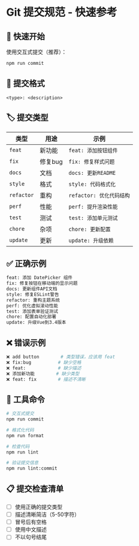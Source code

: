 # Git 提交规范 - 快速参考

## 🚀 快速开始

使用交互式提交（推荐）：
```bash
npm run commit
```

## 📝 提交格式

```
<type>: <description>
```

## 🏷️ 提交类型

| 类型 | 用途 | 示例 |
|------|------|------|
| `feat` | 新功能 | `feat: 添加按钮组件` |
| `fix` | 修复bug | `fix: 修复样式问题` |
| `docs` | 文档 | `docs: 更新README` |
| `style` | 格式 | `style: 代码格式化` |
| `refactor` | 重构 | `refactor: 优化代码结构` |
| `perf` | 性能 | `perf: 提升渲染性能` |
| `test` | 测试 | `test: 添加单元测试` |
| `chore` | 杂项 | `chore: 更新配置` |
| `update` | 更新 | `update: 升级依赖` |

## ✅ 正确示例

```bash
feat: 添加 DatePicker 组件
fix: 修复按钮在移动端的显示问题
docs: 更新组件API文档
style: 修复ESLint警告
refactor: 重构主题系统
perf: 优化虚拟滚动性能
test: 添加表单验证测试
chore: 配置自动化部署
update: 升级Vue到3.4版本
```

## ❌ 错误示例

```bash
❌ add button        # 类型错误，应该用 feat
❌ fix:bug          # 缺少空格
❌ feat:            # 缺少描述
❌ 添加新功能        # 缺少类型
❌ feat: fix        # 描述不清晰
```

## 🔧 工具命令

```bash
# 交互式提交
npm run commit

# 格式化代码
npm run format

# 检查代码
npm run lint

# 验证提交信息
npm run lint:commit
```

## 📋 提交检查清单

- [ ] 使用正确的提交类型
- [ ] 描述清晰简洁（5-50字符）
- [ ] 冒号后有空格
- [ ] 使用中文描述
- [ ] 不以句号结尾